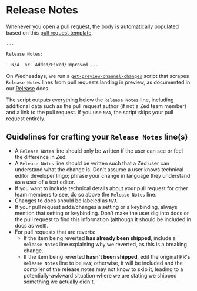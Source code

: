 # Release Notes

Whenever you open a pull request, the body is automatically populated based on this [pull request template](https://github.com/zed-industries/zed/blob/main/.github/pull_request_template.md).

```md
...

Release Notes:

- N/A _or_ Added/Fixed/Improved ...
```

On Wednesdays, we run a [`get-preview-channel-changes`](https://github.com/zed-industries/zed/blob/main/script/get-preview-channel-changes) script that scrapes `Release Notes` lines from pull requests landing in preview, as documented in our [Release](https://zed.dev/docs/development/releases) docs.

The script outputs everything below the `Release Notes` line, including additional data such as the pull request author (if not a Zed team member) and a link to the pull request.
If you use `N/A`, the script skips your pull request entirely.

## Guidelines for crafting your `Release Notes` line(s)

- A `Release Notes` line should only be written if the user can see or feel the difference in Zed.
- A `Release Notes` line should be written such that a Zed user can understand what the change is.
  Don't assume a user knows technical editor developer lingo; phrase your change in language they understand as a user of a text editor.
- If you want to include technical details about your pull request for other team members to see, do so above the `Release Notes` line.
- Changes to docs should be labeled as `N/A`.
- If your pull request adds/changes a setting or a keybinding, always mention that setting or keybinding.
  Don't make the user dig into docs or the pull request to find this information (although it should be included in docs as well).
- For pull requests that are reverts:
  - If the item being reverted **has already been shipped**, include a `Release Notes` line explaining why we reverted, as this is a breaking change.
  - If the item being reverted **hasn't been shipped**, edit the original PR's `Release Notes` line to be `N/A`; otherwise, it will be included and the compiler of the release notes may not know to skip it, leading to a potentially-awkward situation where we are stating we shipped something we actually didn't.
